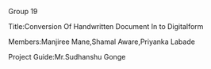 Group 19

Title:Conversion Of Handwritten Document In to Digitalform

Members:Manjiree Mane,Shamal Aware,Priyanka Labade

Project Guide:Mr.Sudhanshu Gonge

